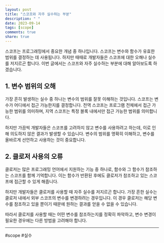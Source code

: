 ```yaml
---
layout: post
title: "스코프와 자주 실수하는 부분"
description: " "
date: 2023-09-14
tags: [scope]
comments: true
share: true
---
```


스코프는 프로그래밍에서 중요한 개념 중 하나입니다. 스코프는 변수와 함수가 유효한 범위를 결정하는 데 사용됩니다. 하지만 때때로 개발자들은 스코프에 대한 오해나 실수를 저지르곤 합니다. 이번 글에서는 스코프와 자주 실수하는 부분에 대해 알아보도록 하겠습니다.

## 1. 변수 범위의 오해

가장 흔히 발생하는 실수 중 하나는 변수의 범위를 잘못 이해하는 것입니다. 스코프는 변수가 어디에서 접근 가능한지를 결정합니다. 전역 스코프는 프로그램 전체에서 접근 가능한 범위를 의미하며, 지역 스코프는 특정 블록 내에서만 접근 가능한 범위를 의미합니다.

하지만 가끔씩 개발자들은 스코프를 고려하지 않고 변수를 사용하려고 하는데, 이로 인해 의도하지 않은 결과가 발생할 수 있습니다. 변수의 범위를 명확히 이해하고, 변수를 올바르게 선언하고 사용하는 것이 중요합니다.

## 2. 클로저 사용의 오류

클로저는 많은 프로그래밍 언어에서 지원하는 기능 중 하나로, 함수와 그 함수가 참조하는 스코프를 함께 기억합니다. 이는 함수가 반환된 후에도 클로저가 참조하고 있는 스코프에 접근할 수 있게 해줍니다.

하지만 개발자들은 클로저를 사용할 때 자주 실수를 저지르곤 합니다. 가장 흔한 실수는 클로저 내에서 외부 스코프의 변수를 변경하려는 경우입니다. 이 경우 클로저는 해당 변수를 참조하고 있을 뿐이기 때문에 원하는 결과를 얻을 수 없을 수 있습니다.

따라서 클로저를 사용할 때는 어떤 변수를 참조하는지를 정확히 파악하고, 변수 변경이 필요한 경우에는 다른 방법을 고려해야 합니다.

---

#scope #실수